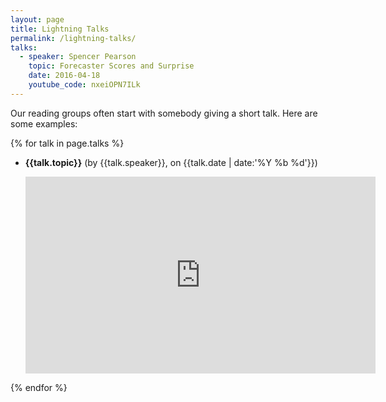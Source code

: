 ```yaml
---
layout: page
title: Lightning Talks
permalink: /lightning-talks/
talks:
  - speaker: Spencer Pearson
    topic: Forecaster Scores and Surprise
    date: 2016-04-18
    youtube_code: nxeiOPN7ILk
---
```


Our reading groups often start with somebody giving a short talk. Here are some examples:

{% for talk in page.talks %}
* **{{talk.topic}}** (by {{talk.speaker}}, on {{talk.date | date:'%Y %b %d'}})

    <iframe width="560" height="315" src="https://www.youtube.com/embed/{{talk.youtube_code}}" frameborder="0" allowfullscreen></iframe>
{% endfor %}

